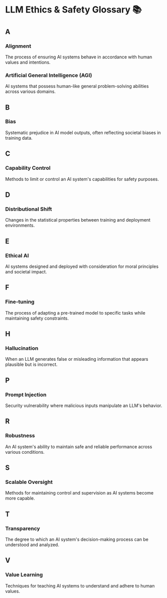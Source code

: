 # LLM Ethics & Safety Glossary 📚

## A

### Alignment
The process of ensuring AI systems behave in accordance with human values and intentions.

### Artificial General Intelligence (AGI)
AI systems that possess human-like general problem-solving abilities across various domains.

## B

### Bias
Systematic prejudice in AI model outputs, often reflecting societal biases in training data.

## C

### Capability Control
Methods to limit or control an AI system's capabilities for safety purposes.

## D

### Distributional Shift
Changes in the statistical properties between training and deployment environments.

## E

### Ethical AI
AI systems designed and deployed with consideration for moral principles and societal impact.

## F

### Fine-tuning
The process of adapting a pre-trained model to specific tasks while maintaining safety constraints.

## H

### Hallucination
When an LLM generates false or misleading information that appears plausible but is incorrect.

## P

### Prompt Injection
Security vulnerability where malicious inputs manipulate an LLM's behavior.

## R

### Robustness
An AI system's ability to maintain safe and reliable performance across various conditions.

## S

### Scalable Oversight
Methods for maintaining control and supervision as AI systems become more capable.

## T

### Transparency
The degree to which an AI system's decision-making process can be understood and analyzed.

## V

### Value Learning
Techniques for teaching AI systems to understand and adhere to human values. 